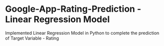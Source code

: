 # Google-App-Rating-Prediction - Linear Regression Model
 Implemented Linear Regression Model in Python to complete the prediction of Target Variable - Rating
